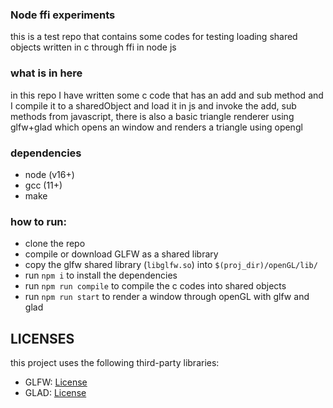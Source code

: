 ### Node ffi experiments
this is a test repo that contains some codes for testing loading shared objects written in c through ffi in node js

### what is in here
in this repo I have written some c code that has an add and sub method and I compile it to a sharedObject and load it in js and invoke the add, sub methods from javascript, there is also a basic triangle renderer using glfw+glad which opens an window and renders a triangle using opengl 

### dependencies
  - node (v16+)
  - gcc (11+)
  - make

### how to run:
  - clone the repo
  - compile or download GLFW as a shared library
  - copy the glfw shared library  (`libglfw.so`) into `$(proj_dir)/openGL/lib/`
  - run `npm i` to install the dependencies
  - run `npm run compile` to compile the c codes into shared objects
  - run `npm run start` to render a window through openGL with glfw and glad

## LICENSES
this project uses the following third-party libraries:

- GLFW: [License](LICENSE_GLFW)
- GLAD: [License](LICENSE_GLAD)
